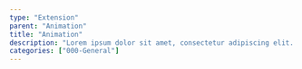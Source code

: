 ```yaml
---
type: "Extension"
parent: "Animation"
title: "Animation"
description: "Lorem ipsum dolor sit amet, consectetur adipiscing elit. Nunc tempus laoreet leo sit amet iaculis."
categories: ["000-General"]
---
```

